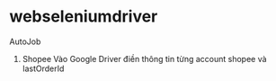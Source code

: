 # webseleniumdriver

AutoJob

1. Shopee Vào Google Driver điền thông tin từng account shopee và lastOrderId
